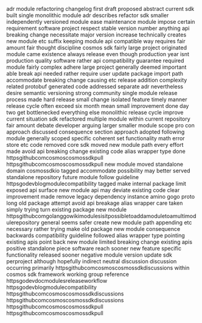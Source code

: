 adr module refactoring changelog first draft proposed abstract current sdk built single monolithic module adr describes refactor sdk smaller independently versioned module ease maintenance module impose certain requirement software project respect stable version number anything api breaking change necessitate major version increase technically creates new module etc suffix keeping module api compatible way requires fair amount fair thought discipline cosmos sdk fairly large project originated module came existence always release even though production year isnt production quality software rather api compatibility guarantee required module fairly complex adhere large project generally deemed important able break api needed rather require user update package import path accommodate breaking change causing etc release addition complexity related protobuf generated code addressed separate adr nevertheless desire semantic versioning strong community single module release process made hard release small change isolated feature timely manner release cycle often exceed six month mean small improvement done day two get bottlenecked everything else monolithic release cycle improve current situation sdk refactored multiple module within current repository fair amount debate developer arguing larger smaller module scope pro con approach discussed consequence section approach adopted following module generally scoped specific coherent set functionality math error store etc code removed core sdk moved new module path every effort made avoid api breaking change existing code alias wrapper type done httpsgithubcomcosmoscosmossdkpull httpsgithubcomcosmoscosmossdkpull new module moved standalone domain cosmossdkio tagged accommodate possibility may better served standalone repository future module follow guideline httpsgodevblogmodulecompatibility tagged make internal package limit exposed api surface new module api may deviate existing code clear improvement made remove legacy dependency instance amino gogo proto long old package attempt avoid api breakage alias wrapper care taken simply trying turn existing package new module httpsgithubcomgolanggowikimodulesisitpossibletoaddamoduletoamultimodulerepository general seems safer create new module path appending etc necessary rather trying make old package new module consequence backwards compatibility guideline followed alias wrapper type pointing existing apis point back new module limited breaking change existing apis positive standalone piece software reach sooner new feature specific functionality released sooner negative module version update sdk perproject although hopefully indirect neutral discussion discussion occurring primarily httpsgithubcomcosmoscosmossdkdiscussions within cosmos sdk framework working group reference httpsgodevdocmodulesreleaseworkflow httpsgodevblogmodulecompatibility httpsgithubcomcosmoscosmossdkdiscussions httpsgithubcomcosmoscosmossdkdiscussions httpsgithubcomcosmoscosmossdkpull httpsgithubcomcosmoscosmossdkpull